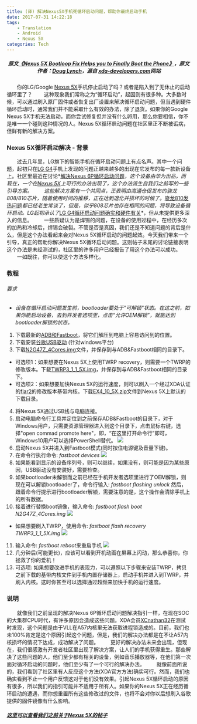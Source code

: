 ```yaml
---
title: (译) 解决Nexus5X手机死循环启动问题，帮助你最终启动手机
date: 2017-07-31 14:22:18
tags: 
    - Translation
    - Android
    - Nexus 5X
categories: Tech
---
```

##### <center>*原文[《Nexus 5X Bootloop Fix Helps you to Finally Boot the Phone》][1]，原文作者：[Doug Lynch][2]，源自 [xda-developers.com][3]网站*</center>
&#8195;&#8195;你的LG/Google [Nexus 5X][4]手机停止启动了吗？或者是陷入到了无休止的启动循环里了？
&#8195;&#8195;这种现象我们常称之为“循环启动”，起因则有很多种。大多数时候，可以通过刷入原厂固件或者恢复出厂设置来解决循环启动问题，但当遇到硬件循环启动时，通常我们并不能采取什么有效的办法，除了退货。如果你的Google Nexus 5X手机无法启动，而你尝试修复但并没有什么卵用，那么你要相信，你不是唯一一个碰到这种情况的人。Nexus 5X循环启动问题在社区里正不断被诟病，但鲜有新的解决方案。
### Nexus 5X循环启动解决 - 背景
&#8195;&#8195;过去几年里，LG旗下的智能手机在循环启动问题上有点名声。其中一个问题，起初只在[LG G4][5]手机上发现的问题正越来越多的出现在它发布的每一款新设备上。社区里最近在讨论*[解决Nexus 6P循环启动问题][6]*，这个设备由华为出品，而现在，一个在[Nexus 5X][7]上可行的办法出现了，这个办法派生自我们之前写的一些引导方案。
&#8195;&#8195;这些解决方案有一个共同点，正表明由高通仓促发布的骁龙808/810芯片，随着使用时间的推移，正在达到退化并损坏的时候了。*[骁龙810发热问题][8]*都已经老生常谈了，但是，似乎808芯片也存在相同的问题，将导致设备循环启动。LG起初承认了*[LG G4循环启动问题确实和硬件有关][9]*，但从未提供更多深入的信息。
&#8195;&#8195;一些质疑认为是焊锡的问题，在设备的使用过程中，在经历多次的加热和冷却后，焊锡会破裂。不管是否是真因，我们还是不知道问题的背后是什么，但是这个办法看起来会对Nexus 5X循环启动的问题起效。今天我们带来一个引导，真正的帮助你解决Nexus 5X循环启动问题。这则帖子末尾的讨论链接表明这个办法是未经测试的，社区里的许多用户已经报告了用这个办法可以成功。
&#8195;&#8195;一如既往，你可以使这个方法多样化。
### 教程
###### 要求
* *设备在循环启动问题发生前，bootloader要处于"可解锁"状态。在这之前，如果你能启动设备，去到开发者选项里，点击“允许OEM解锁”，就能达到bootloader解锁的状态。*
1. 下载最新的[ADB和Fastboot][10]，将它们解压到电脑上容易访问到的位置。<!-- more -->
2. 下载安装[谷歌USB驱动][11] (针对windows平台)
3. 下载[N2G47Z_4Cores.img][12]文件，并保存到与ADB&Fastboot相同的目录下。
 * 可选项1：如果想要在Nexus 5X上使用TWRP recovery，则需要一个TWRP的修改版本。下载[TWRP3_1_1_5X.img][13]，并保存到与ADB&Fastboot相同的目录下。
 * 可选项2：如果想要加快Nexus 5X的运行速度，则可以刷入一个经过XDA认证的[flar2][14]的修改版本基带内核。下载[EX4_10_5X.zip][15]文件到Nexus 5X上默认的下载目录。
4. 将Nexus 5X通过USB线与电脑连接。
5. 启动电脑命令行工具并定位到之前保存ADB&Fastboot的目录下，对于Windows用户，只需要资源管理器进入到这个目录下，点击鼠标右键，选择"open commad promote here"，即，“在这里打开命令行”即可，Windows10用户可以选择PowerShell替代。
![](1.png)
6. 启动Nexus 5X并进入到Fastboot模式(同时按住电源键及音量下键)。
7. 在命令行执行命令: *fastboot devices*
![](2.png)
8. 如果能看到显示的设备序列号，则可以继续，如果没有，则可能是因为某些原因，USB驱动没有安装好，需要检查。
9. 如果bootloader未解锁而之前已经在手机开发者选项里进行了OEM解锁，则现在可以解锁bootloader了，命令行输入: *fastboot flashing unlock* 然后，跟着命令行提示进行bootloader解锁，需要注意的是，这个操作会清除手机上的所有数据。
10. 接着进行替换boot镜像，输入命令: *fastboot flash boot N2G47Z_4Cores.img*
![](3.png)
 * 如果想要刷入TWRP，使用命令: *fastboot flash recovery TWRP3_1_1_5X.img*
 ![](4.png)
11. 输入命令: *fastboot reboot*来重启手机
![](5.png)
12. 几分钟后(可能更长)，应该可以看到开机动画在屏幕上闪动，那么恭喜你，你拯救了你的爱机！
13. 可选项: 如果想要改进手机的表现力，可以遵照以下步骤来安装TWRP，拷贝之前下载的基带内核文件到手机内置存储器上，启动手机并进入到TWRP，并刷入内核。这时你甚至可以选择通过超频来加快手机的运行速度。

### 说明
&#8195;&#8195;就像我们之前呈现的解决Nexus 6P循环启动问题解决指引一样，在现在SOC的大集群CPU时代，有许多原因会造成这些问题。XDA会员[XCnathan32][16]在测试时发现，这个问题是由于VLL在A57内核里无法获取进程锁造成的。目前，我们也未100%肯定是这个原因引起这个问题，但是，我们的解决办法都是在不让A57内核损坏的情况下达成，成功解决了问题。
&#8195;&#8195;更好的解决办法未来会出现，但现在，我们很感激有开发者社区里出现了解决方案，让人们的手机获得重生。那些解决了这些问题的人，他们至少都有相关的设备，例如音乐播放器等，在他们第一次面对循环启动的问题时，他们至少有了一个可行的解决办法。
&#8195;&#8195;就像前面所说的，我们看到了社区里有人反应这个方法(XDA官方方法)确实可行。然而，我们也确实看到不止一个用户反馈这对于他们没有效果。引起Nexus 5X循环启动的原因有很多，所以我们的指引可能并不适用于所有人。如果你的Nexus 5X正在经历循环启动的遭遇，而你想重置所有这些修改过的文件，也将不会对你以后想刷入谷歌提供的固件镜像有什么影响。
#### *[这里可以查看我们之前关于Nexus 5X的帖子][17]*





[1]: https://www.xda-developers.com/nexus-5x-bootloop-fix-boot-phone/
[2]: https://www.xda-developers.com/author/doug-lynch/
[3]: https://www.xda-developers.com/
[4]: https://forum.xda-developers.com/nexus-5x
[5]: https://forum.xda-developers.com/g4
[6]: https://www.xda-developers.com/nexus-6p-bootloop-fix/
[7]: https://forum.xda-developers.com/nexus-5x
[8]: https://www.xda-developers.com/opinion-the-810-held-back-a-generation-with-deliberate-apologism-damage-control/
[9]: https://www.xda-developers.com/xda-external-link/lg-admits-g4-bootloop-problem-is-a-hardware-fault-will-repair-affected-devices/
[10]: https://www.xda-developers.com/google-releases-separate-adb-and-fastboot-binary-downloads/
[11]: https://developer.android.com/studio/run/win-usb.html
[12]: https://www.dropbox.com/s/tm7qt98r6d7q2a6/N2G47Z_4Cores.img?dl=0
[13]: https://www.dropbox.com/s/levla3p5npe24pw/TWRP3_1_1_5X.img?dl=0
[14]: https://forum.xda-developers.com/member.php?u=4684315
[15]: https://www.dropbox.com/s/172ey8346e5du6l/EX4_10_5X.zip?dl=0
[16]: https://forum.xda-developers.com/member.php?u=5288606
[17]: https://forum.xda-developers.com/nexus-5x/general/untested-nexus-5x-bootloop-death-fix-t3641199